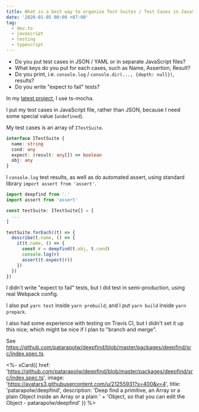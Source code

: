 ```yaml
---
title: What is a best way to organize Test Suites / Test Cases in JavaScript?
date: '2020-01-05 00:00 +07:00'
tag:
  - dev.to
  - javascript
  - testing
  - typescript
---
```


- Do you put test cases in JSON / YAML or in separate JavaScript files?
- What keys do you put for each cases, such as Name, Assertion, Result?
- Do you print, i.e. `console.log` / `console.dir(..., {depth: null})`, results?
- Do you write "expect to fail" tests?

<!-- excerpt_separator -->

In my [latest project](https://github.com/patarapolw/deepfind), I use ts-mocha.

I put my test cases in JavaScript file, rather than JSON, because I need some special value (`undefined`).

My test cases is an array of `ITestSuite`.

```typescript
interface ITestSuite {
  name: string
  cond: any
  expect: (result: any[]) => boolean
  obj: any
}
```

I `console.log` test results, as well as do automated assert, using standard library `import assert from 'assert'`.

```typescript
import deepfind from '.'
import assert from 'assert'

const testSuite: ITestSuite[] = [
  ...
]

testSuite.forEach((t) => {
  describe(t.name, () => {
    it(t.name, () => {
      const r = deepfind(t.obj, t.cond)
      console.log(r)
      assert(t.expect(r))
    })
  })
})
```

I didn't write "expect to fail" tests, but I did test in semi-production, using real Webpack config.

I also put `yarn test` inside `yarn prebuild`; and I put `yarn build` inside `yarn prepack`.

I also had some experience with testing on Travis CI, but I didn't set it up this nice; which might be nice if I plan to "branch and merge".

See <https://github.com/patarapolw/deepfind/blob/master/packages/deepfind/src/index.spec.ts>

<%- xCard({
  href: 'https://github.com/patarapolw/deepfind/blob/master/packages/deepfind/src/index.spec.ts',
  image: 'https://avatars3.githubusercontent.com/u/21255931?s=400&v=4',
  title: 'patarapolw/deepfind',
  description: 'Deep find a primitive, an Array or a plain Object inside an Array or a plain '
    + 'Object, so that you can edit the Object - patarapolw/deepfind'
}) %>

